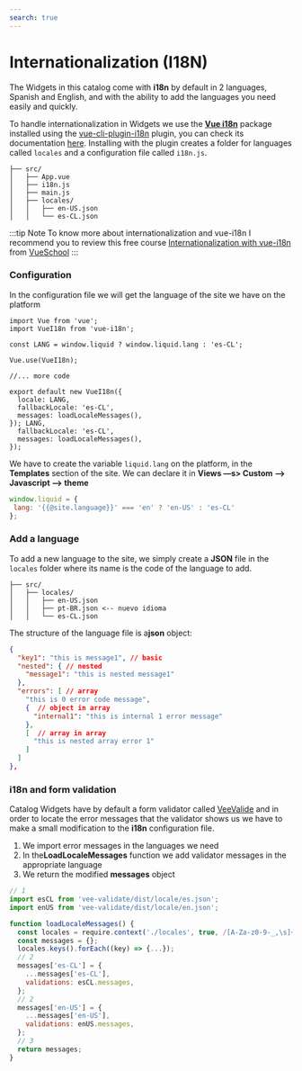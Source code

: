 ```yaml
---
search: true
---
```


# Internationalization (I18N)

The Widgets in this catalog come with **i18n** by default in 2 languages, Spanish and English, and with the ability to add the languages you need easily and quickly.

To handle internationalization in Widgets we use the [**Vue i18n**](https://kazupon.github.io/vue-i18n/) package installed using the [vue-cli-plugin-i18n](https://github.com/kazupon/vue-cli-plugin-i18n) plugin, you can check its documentation [here](https://kazupon.github.io/vue-i18n/introduction.html). Installing with the plugin creates a folder for languages called `locales` and a configuration file called `i18n.js`.

``` treeview{3,5-7}
├── src/
│   ├── App.vue
│   ├── i18n.js
│   ├── main.js
│   ├── locales/
│   │   ├── en-US.json
│   │   └── es-CL.json
```

:::tip Note To know more about internationalization and vue-i18n I recommend you to review this free course [Internationalization with vue-i18n](https://vueschool.io/courses/internationalization-with-vue-i18n) from [VueSchool](https://vueschool.io/) :::

### Configuration

In the configuration file we will get the language of the site we have on the platform

```js{4,11}
import Vue from 'vue';
import VueI18n from 'vue-i18n';

const LANG = window.liquid ? window.liquid.lang : 'es-CL';

Vue.use(VueI18n);

//... more code

export default new VueI18n({
  locale: LANG,
  fallbackLocale: 'es-CL',
  messages: loadLocaleMessages(),
}); LANG,
  fallbackLocale: 'es-CL',
  messages: loadLocaleMessages(),
});
```

We have to create the variable `liquid.lang` on the platform, in the **Templates** section of the site. We can declare it in **Views —s> Custom —> Javascript —> theme**

``` js
window.liquid = {
 lang: '{{@site.language}}' === 'en' ? 'en-US' : 'es-CL'
};
```

### Add a language

To add a new language to the site, we simply create a **JSON** file in the `locales` folder where its name is the code of the language to add.

``` treeview{4}
├── src/
│   ├── locales/
│   │   ├── en-US.json
│   │   ├── pt-BR.json <-- nuevo idioma
│   │   └── es-CL.json
```

The structure of the language file is a**json** object:

```json
{
  "key1": "this is message1", // basic
  "nested": { // nested
    "message1": "this is nested message1"
  },
  "errors": [ // array
    "this is 0 error code message",
    {  // object in array
      "internal1": "this is internal 1 error message"
    },
    [  // array in array
      "this is nested array error 1"
    ]
  ]
},
```

### i18n and form validation

Catalog Widgets have by default a form validator called [VeeValide](https://logaretm.github.io/vee-validate/) and in order to locate the error messages that the validator shows us we have to make a small modification to the **i18n** configuration file.

1. We import error messages in the languages we need
2. In the**LoadLocaleMessages** function we add validator messages in the appropriate language
3. We return the modified **messages** object

```js
// 1
import esCL from 'vee-validate/dist/locale/es.json';
import enUS from 'vee-validate/dist/locale/en.json';
```

```js
function loadLocaleMessages() {
  const locales = require.context('./locales', true, /[A-Za-z0-9-_,\s]+\.json$/i);
  const messages = {};
  locales.keys().forEach((key) => {...});
  // 2
  messages['es-CL'] = {
    ...messages['es-CL'],
    validations: esCL.messages,
  };
  // 2
  messages['en-US'] = {
    ...messages['en-US'],
    validations: enUS.messages,
  };
  // 3
  return messages;
}
```
